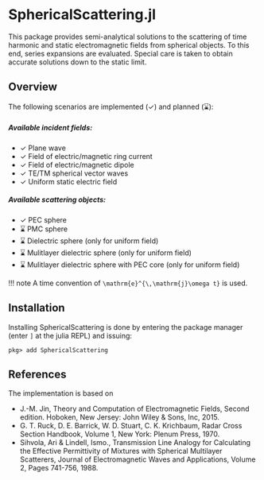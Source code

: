 
# SphericalScattering.jl

This package provides semi-analytical solutions to the scattering of time harmonic and static electromagnetic fields from spherical objects. 
To this end, series expansions are evaluated. Special care is taken to obtain accurate solutions down to the static limit.


## Overview

The following scenarios are implemented (✓) and planned (⌛):

##### Available incident fields:
- ✓ Plane wave
- ✓ Field of electric/magnetic ring current
- ✓ Field of electric/magnetic dipole
- ✓ TE/TM spherical vector waves
- ✓ Uniform static electric field

##### Available scattering objects:
- ✓ PEC sphere
- ⌛ PMC sphere
- ⌛ Dielectric sphere (only for uniform field)
- ⌛ Mulitlayer dielectric sphere (only for uniform field)
- ⌛ Mulitlayer dielectric sphere with PEC core (only for uniform field)


!!! note
    A time convention of ``\mathrm{e}^{\,\mathrm{j}\omega t}`` is used.

## Installation

Installing SphericalScattering is done by entering the package manager (enter `]` at the julia REPL) and issuing:

```
pkg> add SphericalScattering 
```

## References

The implementation is based on
- J.-M. Jin, Theory and Computation of Electromagnetic Fields, Second edition. Hoboken, New Jersey: John Wiley & Sons, Inc, 2015.
- G. T. Ruck, D. E. Barrick, W. D. Stuart, C. K. Krichbaum, Radar Cross Section Handbook, Volume 1, New York: Plenum Press, 1970.
- Sihvola, Ari & Lindell, Ismo., Transmission Line Analogy for Calculating the Effective Permittivity of Mixtures with Spherical Multilayer Scatterers, Journal of Electromagnetic Waves and Applications, Volume 2, Pages 741-756, 1988.